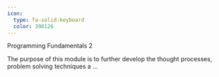 ```yaml
---
icon:
  type: fa-solid:keyboard
  color: 398126
---
```


Programming Fundamentals 2

The purpose of this module is to further develop the thought processes, problem solving techniques a ... 
